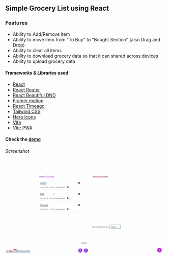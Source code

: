 ## Simple Grocery List using React

### Features

- Ability to Add/Remove item
- Ability to move item from "To Buy" to "Bought Section" (also Drag and Drop)
- Ability to clear all items
- Ability to download grocery data so that it can shared across devices
- Ability to upload grocery data

#### Frameworks & Libraries used

- [React](https://react.dev/)
- [React Router](https://reactrouter.com/en/main)
- [React Beautiful DND](https://github.com/atlassian/react-beautiful-dnd)
- [Framer motion](https://www.framer.com/motion/introduction/)
- [React Timeago](https://github.com/nmn/react-timeago)
- [Tailwind CSS](https://tailwindcss.com/)
- [Hero Icons](https://heroicons.com/)
- [Vite](https://vitejs.dev/)
- [Vite PWA](https://vite-pwa-org.netlify.app/guide/)

#### Check the [demo](http://rg-grocery-list.netlify.app/)

###### Screenshot

![Screenshot](https://github.com/gouthamrangarajan/reactjs/blob/main/grocery-list/Screenshot.gif)

